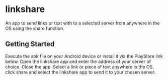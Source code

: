 # linkshare

An app to send links or text with to a selected server from anywhere in the OS using the share function. 

## Getting Started

Execute the apk file on your Android device or install it via the PlayStore link below. 
Open the linkshare app and enter the address of your server of choice. Close the app. 
Select a link or piece of text anywhere in the OS, click share and select the linkshare app 
to send it to your chosen server. 

